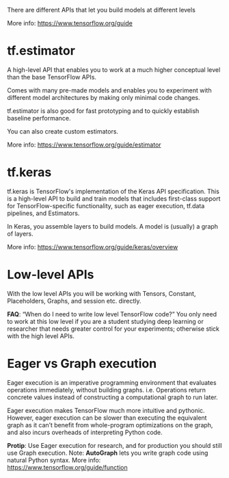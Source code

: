 There are different APIs that let you build models at different levels

More info: https://www.tensorflow.org/guide

# tf.estimator
A high-level API that enables you to work at a much higher conceptual level than the base TensorFlow APIs.

Comes with many pre-made models and enables you to experiment with different model architectures by making only minimal code changes.

tf.estimator is also good for fast prototyping and to quickly establish baseline performance.

You can also create custom estimators.

More info: https://www.tensorflow.org/guide/estimator

# tf.keras
tf.keras is TensorFlow's implementation of the Keras API specification. This is a high-level API to build and train models that includes first-class support for TensorFlow-specific functionality, such as eager execution, tf.data pipelines, and Estimators.

In Keras, you assemble layers to build models. A model is (usually) a graph of layers.

More info: https://www.tensorflow.org/guide/keras/overview

# Low-level APIs
With the low level APIs you will be working with Tensors, Constant, Placeholders, Graphs, and session etc. directly.

<strong>FAQ</strong>: “When do I need to write low level TensorFlow code?” You only need to work at this low level if you are a student studying deep learning or researcher that needs greater control for your experiments; otherwise stick with the high level APIs.

# Eager vs Graph execution
Eager execution is an imperative programming environment that evaluates operations immediately, without building graphs. i.e. Operations return concrete values instead of constructing a computational graph to run later.

Eager execution makes TensorFlow much more intuitive and pythonic. However, eager execution can be slower than executing the equivalent graph as it can’t benefit from whole-program optimizations on the graph, and also incurs overheads of interpreting Python code.

<strong>Protip</strong>: Use Eager execution for research, and for production you should still use Graph execution. Note: <strong>AutoGraph</strong> lets you write graph code using natural Python syntax. More info: https://www.tensorflow.org/guide/function
